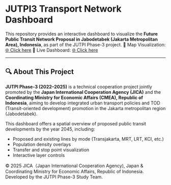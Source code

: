 # JUTPI3 Transport Network Dashboard

This repository provides an interactive dashboard to visualize the **Future Public Transit Network Proposal in Jabodetabek (Jakarta Metropolitan Area), Indonesia**, as part of the JUTPI Phase-3 project.
📍 Map Visualization: [🌐 Click here](https://jutpi3.github.io/JUTPI3_MapVisualization/)
📍 Live Dashboard: [🌐 Click here](https://jutpi3.shinyapps.io/JUTPI3_Dashboard/)

---

## 🔍 About This Project

**JUTPI Phase-3 (2022–2025)** is a technical cooperation project jointly promoted by the **Japan International Cooperation Agency (JICA)** and the **Coordinating Ministry for Economic Affairs (CMEA), Republic of Indonesia**, aiming to develop integrated urban transport policies and TOD (Transit-oriented development) promotion in the Jakarta metropolitan region (Jabodetabek).

This dashboard offers a spatial overview of proposed public transit developments by the year 2045, including:
- Proposed and existing lines by mode (Transjakarta, MRT, LRT, KCI, etc.)
- Population density overlays
- Transfer and stop point visualization
- Interactive layer controls

© 2025 JICA（Japan International Cooperation Agency), Japan & Coordinating Ministry for Economic Affairs, Republic of Indonesia.
Developed by the JUTPI Phase-3 Study Team.
